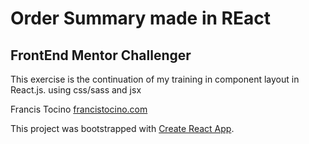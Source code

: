 # Order Summary made in REact 
## FrontEnd Mentor Challenger

This exercise is the continuation of my training in component layout in React.js. using css/sass and jsx

Francis Tocino [francistocino.com](http;//francistocino.com)

This project was bootstrapped with [Create React App](https://github.com/facebook/create-react-app).

